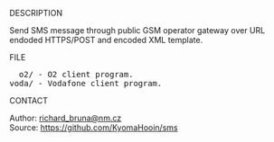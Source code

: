 
DESCRIPTION

Send SMS message through public GSM operator gateway over URL endoded HTTPS/POST and encoded XML template.   

FILE

<pre>
  o2/ - O2 client program.
voda/ - Vodafone client program.
</pre>

CONTACT

Author: richard_bruna@nm.cz<br>
Source: https://github.com/KyomaHooin/sms

